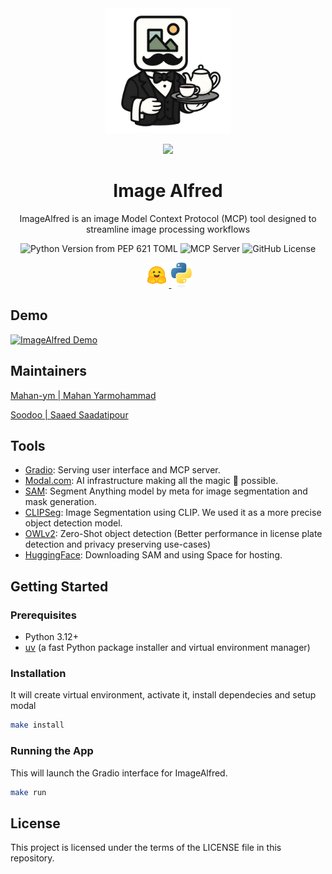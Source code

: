 
<div align="center">
<a href="https://github.com/mahan-ym/ImageAlfred">
<img src="./src/assets/icons/ImageAlfredIcon.png" alt="ImageAlfred" width=200 height=200>

<span><img src="https://img.shields.io/badge/GitHub-100000?style=for-the-badge&logo=github&logoColor=white"></span>

</a>
<h1>Image Alfred</h1>

ImageAlfred is an image Model Context Protocol (MCP) tool designed to streamline image processing workflows

<img alt="Python Version from PEP 621 TOML" src="https://img.shields.io/python/required-version-toml?tomlFilePath=https%3A%2F%2Fraw.githubusercontent.com%2Fmahan-ym%2FImageAlfred%2Fmain%2Fpyproject.toml">
<img src="https://badge.mcpx.dev?type=server" title="MCP Server"/>
<img alt="GitHub License" src="https://img.shields.io/github/license/mahan-ym/ImageAlfred">

<a href=https://huggingface.co> <img src="src/assets/icons/hf-logo.svg" alt="huggingface" height=40> </a>
<a href="https://www.python.org"><img src="src/assets/icons/python-logo-only.svg" alt="python" height=40></a>
</div>

## Demo

[![ImageAlfred Demo](https://img.youtube.com/vi/tEov-Bcuulk/0.jpg)](https://youtu.be/tEov-Bcuulk)

## Maintainers

[Mahan-ym | Mahan Yarmohammad](https://www.mahan-ym.com/)

[Soodoo | Saaed Saadatipour](https://soodoo.me/)

## Tools

- [Gradio](https://www.gradio.app/): Serving user interface and MCP server.
- [Modal.com](https://modal.com/): AI infrastructure making all the magic 🔮 possible.
- [SAM](https://segment-anything.com/): Segment Anything model by meta for image segmentation and mask generation.
- [CLIPSeg](https://github.com/timojl/clipseg): Image Segmentation using CLIP. We used it as a more precise object detection model.
- [OWLv2](https://huggingface.co/google/owlv2-large-patch14-ensemble): Zero-Shot object detection (Better performance in license plate detection and privacy preserving use-cases)
- [HuggingFace](https://huggingface.co/): Downloading SAM and using Space for hosting.

## Getting Started

### Prerequisites

- Python 3.12+
- [uv](https://github.com/astral-sh/uv) (a fast Python package installer and virtual environment manager)

### Installation

It will create virtual environment, activate it, install dependecies and setup modal

```bash
make install
```

### Running the App

This will launch the Gradio interface for ImageAlfred.

```bash
make run
```

## License

This project is licensed under the terms of the LICENSE file in this repository.
